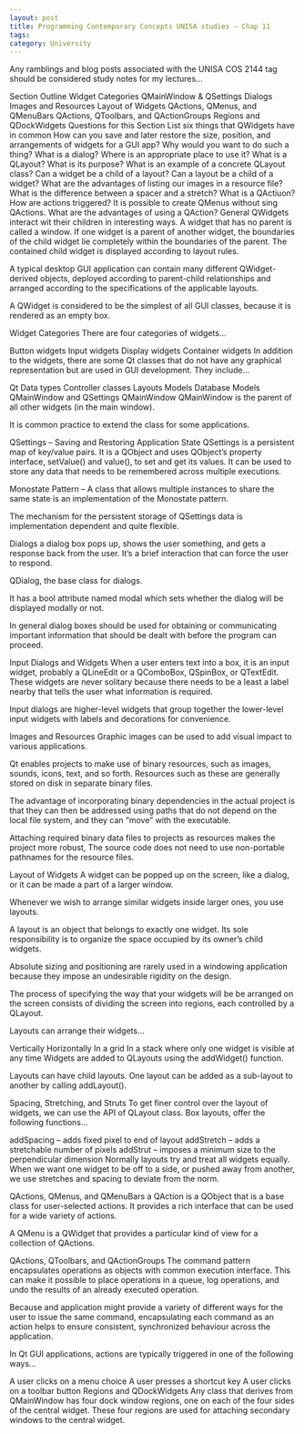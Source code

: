 ```yaml
---
layout: post
title: Programming Contemporary Concepts UNISA studies – Chap 11
tags: 
category: University
---
```

Any ramblings and blog posts associated with the UNISA COS 2144 tag should be considered study notes for my lectures...

Section Outline
Widget Categories
QMainWindow & QSettings
Dialogs
Images and Resources
Layout of Widgets
QActions, QMenus, and QMenuBars
QActions, QToolbars, and QActionGroups
Regions and QDockWidgets
Questions for this Section
List six things that QWidgets have in common
How can you save and later restore the size, position, and arrangements of widgets for a GUI app?
Why would you want to do such a thing?
What is a dialog? Where is an appropriate place to use it?
What is a QLayout? What is its purpose? What is an example of a concrete QLayout class?
Can a widget be a child of a layout?
Can a layout be a child of a widget?
What are the advantages of listing our images in a resource file?
What is the difference between a spacer and a stretch?
What is a QActiuon? How are actions triggered?
It is possible to create QMenus without sing QActions. What are the advantages of using a QAction?
General
QWidgets interact wit their children in interesting ways. A widget that has no parent is called a window. If one widget is a parent of another widget, the boundaries of the child widget lie completely within the boundaries of the parent. The contained child widget is displayed according to layout rules.

A typical desktop GUI application can contain many different QWidget-derived objects, deployed according to parent-child relationships and arranged according to the specifications of the applicable layouts.

A QWidget is considered to be the simplest of all GUI classes, because it is rendered as an empty box.

Widget Categories
There are four categories of widgets…

Button widgets
Input widgets
Display widgets
Container widgets
In addition to the widgets, there are some Qt classes that do not have any graphical representation but are used in GUI development. They include…

Qt Data types
Controller classes
Layouts
Models
Database Models
QMainWindow and QSettings
QMainWindow
QMainWindow is the parent of all other widgets (in the main window).

It is common practice to extend the class for some applications.

QSettings – Saving and Restoring Application State
QSettings is a persistent map of key/value pairs. It is a QObject and uses QObject’s property interface, setValue() and value(), to set and get its values. It can be used to store any data that needs to be remembered across multiple executions.

 

Monostate Pattern – A class that allows multiple instances to share the same state is an implementation of the Monostate pattern.

 

The mechanism for the persistent storage of QSettings data is implementation dependent and quite flexible.

Dialogs
a dialog box pops up, shows the user something, and gets a response back from the user. It’s a brief interaction that can force the user to respond.

QDialog, the base class for dialogs.

It has a bool attribute named modal which sets whether the dialog will be displayed modally or not.

In general dialog boxes should be used for obtaining or communicating important information that should be dealt with before the program can proceed.

Input Dialogs and Widgets
When a user enters text into a box, it is an input widget, probably a QLineEdit or a QComboBox, QSpinBox, or QTextEdit. These widgets are never solitary because there needs to be a least a label nearby that tells the user what information is required.

Input dialogs are higher-level widgets that group together the lower-level input widgets with labels and decorations for convenience.

Images and Resources
Graphic images can be used to add visual impact to various applications.

Qt enables projects to make use of binary resources, such as images, sounds, icons, text, and so forth. Resources such as these are generally stored on disk in separate binary files.

The advantage of incorporating binary dependencies in the actual project is that they can then be addressed using paths that do not depend on the local file system, and they can “move” with the executable.

Attaching required binary data files to projects as resources makes the project more robust, The source code does not need to use non-portable pathnames for the resource files.

Layout of Widgets
A widget can be popped up on the screen, like a dialog, or it can be made a part of a larger window.

Whenever we wish to arrange similar widgets inside larger ones, you use layouts.

A layout is an object that belongs to exactly one widget. Its sole responsibility is to organize the space occupied by its owner’s child widgets.

Absolute sizing and positioning are rarely used in a windowing application because they impose an undesirable rigidity on the design.

The process of specifying the way that your widgets will be be arranged on the screen consists of dividing the screen into regions, each controlled by a QLayout. 

Layouts can arrange their widgets…

Vertically
Horizontally
In a grid
In a stack where only one widget is visible at any time
Widgets are added to QLayouts using the addWidget() function.

Layouts can have child layouts. One layout can be added as a sub-layout to another by calling addLayout().

Spacing, Stretching, and Struts
To get finer control over the layout of widgets, we can use the API of QLayout class. Box layouts, offer the following functions…

addSpacing – adds fixed pixel to end of layout
addStretch – adds a stretchable number of pixels
addStrut – imposes a minimum size to the perpendicular dimension
Normally layouts try and treat all widgets equally. When we want one widget to be off to a side, or pushed away from another, we use stretches and spacing to deviate from the norm.

QActions, QMenus, and QMenuBars
a QAction is a QObject that is a base class for user-selected actions. It provides a rich interface that can be used for a wide variety of actions.

A QMenu is a QWidget that provides a particular kind of view for a collection of QActions.

QActions, QToolbars, and QActionGroups
The command pattern encapsulates operations as objects with common execution interface. This can make it possible to place operations in a queue, log operations, and undo the results of an already executed operation.

Because and application might provide a variety of different ways for the user to issue the same command, encapsulating each command as an action helps to ensure consistent, synchronized behaviour across the application.

In Qt GUI applications, actions are typically triggered in one of the following ways…

A user clicks on a menu choice
A user presses a shortcut key
A user clicks on a toolbar button
Regions and QDockWidgets
Any class that derives from QMainWindow has four dock window regions, one on each of the four sides of the central widget. These four regions are used for attaching secondary windows to the central widget.